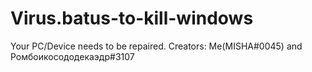 # Virus.batus-to-kill-windows
Your PC/Device needs to be repaired. Creators: Me(MISHA#0045) and Ромбоикосододекаэдр#3107

